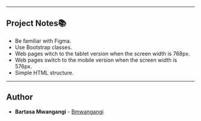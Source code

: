 
---

## Project Notes:books:
* Be familiar with Figma.
* Use Bootstrap classes.
* Web pages witch to the tablet version when the screen width is 768px.
* Web pages switch to the mobile version when the screen width is 576px.
* Simple HTML structure.

---

## Author
* **Bartasa Mwangangi** - [Bmwangangi](https://github.com/bmwangangi/smiling_school/tree/main/alx-smiling-school-main/alx-smiling-school-main) 
